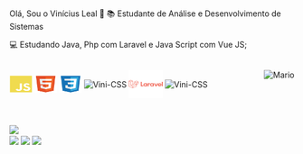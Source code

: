 
Olá, Sou o Vinícius Leal 🖖
📚 Estudante de Análise e Desenvolvimento de Sistemas

💻 Estudando Java, Php com Laravel e Java Script com Vue JS;


<div style="display: inline_block"><br>
  <img align="center" alt="Vini-Js" height="30" width="40" src="https://raw.githubusercontent.com/devicons/devicon/master/icons/javascript/javascript-plain.svg">
  <img align="center" alt="Vini-HTML" height="30" width="40" src="https://raw.githubusercontent.com/devicons/devicon/master/icons/html5/html5-original.svg">
  <img align="center" alt="Vini-CSS" height="30" width="40" src="https://raw.githubusercontent.com/devicons/devicon/master/icons/css3/css3-original.svg">
  <img align="center" alt="Vini-CSS" height="30" width="40" src="https://cdn.jsdelivr.net/gh/devicons/devicon/icons/php/php-original.svg">  
  <img align="center" alt="Vini-CSS" height="50" width="60" src="https://github.com/devicons/devicon/blob/v2.16.0/icons/laravel/laravel-original-wordmark.svg">
  <img align="center" alt="Vini-CSS" height="30" width="40" src="https://cdn.jsdelivr.net/gh/devicons/devicon/icons/vuejs/vuejs-original-wordmark.svg">  
  <img height="300em" align="right" alt="Mario" src="https://mir-s3-cdn-cf.behance.net/project_modules/max_1200/22b22287602523.5dbd29081561d.gif">
</div><br>  

 <br> 
<div>

  <a href="https://instagram.com/vini_leal17/" target="_blank"><img src="https://img.shields.io/badge/-Instagram-%23E4405F?style=for-the-badge&logo=instagram&logoColor=white" target="_blank"></a> 	
 <a href="https://discord.gg/ViniLeal17#6972" target="_blank"><img src="https://img.shields.io/badge/Discord-7289DA?style=for-the-badge&logo=discord&logoColor=white" target="_blank"></a> 
  <a href = "mailto:viniciusleal.lc@gmail.com"><img src="https://img.shields.io/badge/-Gmail-%23333?style=for-the-badge&logo=gmail&logoColor=white" target="_blank"></a>
  <a href="https://www.linkedin.com/in/viniciuleal17/" target="_blank"><img src="https://img.shields.io/badge/-LinkedIn-%230077B5?style=for-the-badge&logo=linkedin&logoColor=white" target="_blank"></a>  
</div>
